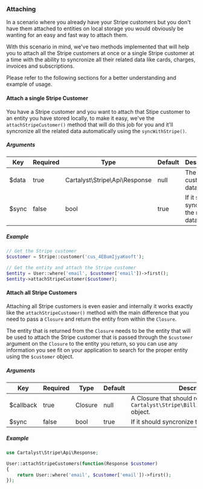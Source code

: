 ### Attaching

In a scenario where you already have your Stripe customers but you don't have them attached to entities on local storage you would obviously be wanting for an easy and fast way to attach them.

With this scenario in mind, we've two methods implemented that will help you to attach all the Stripe customers at once or a single Stripe customer at a time with the ability to syncronize all their related data like cards, charges, invoices and subscriptions.

Please refer to the following sections for a better understanding and example of usage.

#### Attach a single Stripe Customer

You have a Stripe customer and you want to attach that Stipe customer to an entity you have stored locally, to make it easy, we've the `attachStripeCustomer()` method that will do this job for you and it'll syncronize all the related data automatically using the `syncWithStripe()`.

##### Arguments

Key   | Required | Type                          | Default | Description
----- | -------- | ----------------------------- | ------- | -----------------------------------------------------------
$data | true     | Cartalyst\Stripe\Api\Response | null    | The Stripe customer data.
$sync | false    | bool                          | true    | If it should syncronize the related data.

##### Example

```php
// Get the Stripe customer
$customer = Stripe::customer('cus_4EBumIjyaKooft');

// Get the entity and attach the Stripe customer
$entity = User::where('email', $customer['email'])->first();
$entity->attachStripeCustomer($customer);
```

#### Attach all Stripe Customers

Attaching all Stripe customers is even easier and internally it works exactly like the `attachStripeCustomer()` method with the main difference that you need to pass a `Closure` and return the entity from within the `Closure`.

The entity that is returned from the `Closure` needs to be the entity that will be used to attach the Stripe customer that is passed through the `$customer` argument on the `Closure` to the entity you return, so you can use any information you see fit on your application to search for the proper entity using the `$customer` object.

##### Arguments

Key       | Required | Type    | Default | Description
--------- | -------- | ------- | ------- | -------------------------------------
$callback | true     | Closure | null    | A Closure that should return a `Cartalyst\Stripe\Billing\BillableInterface` object.
$sync     | false    | bool    | true    | If it should syncronize the related data.

##### Example

```php
use Cartalyst\Stripe\Api\Response;

User::attachStripeCustomers(function(Response $customer)
{
	return User::where('email', $customer['email'])->first();
});
```
